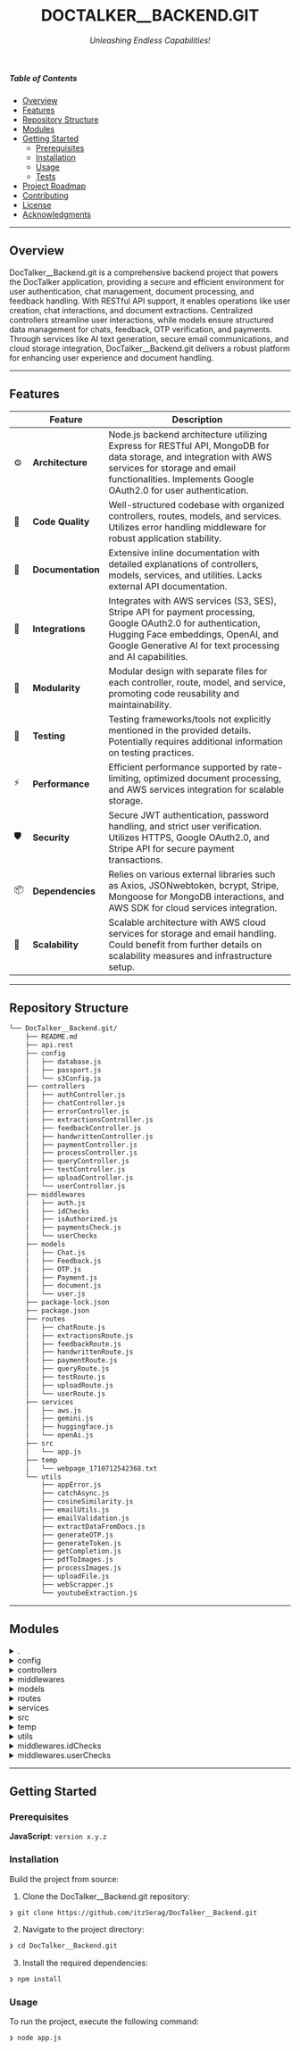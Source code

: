 
<p align="center">
    <h1 align="center">DOCTALKER__BACKEND.GIT</h1>
</p>
<p align="center">
    <em>Unleashing Endless Capabilities!</em>
</p>

<br>

#####  Table of Contents

- [ Overview](#-overview)
- [ Features](#-features)
- [ Repository Structure](#-repository-structure)
- [ Modules](#-modules)
- [ Getting Started](#-getting-started)
    - [ Prerequisites](#-prerequisites)
    - [ Installation](#-installation)
    - [ Usage](#-usage)
    - [ Tests](#-tests)
- [ Project Roadmap](#-project-roadmap)
- [ Contributing](#-contributing)
- [ License](#-license)
- [ Acknowledgments](#-acknowledgments)

---

##  Overview

DocTalker__Backend.git is a comprehensive backend project that powers the DocTalker application, providing a secure and efficient environment for user authentication, chat management, document processing, and feedback handling. With RESTful API support, it enables operations like user creation, chat interactions, and document extractions. Centralized controllers streamline user interactions, while models ensure structured data management for chats, feedback, OTP verification, and payments. Through services like AI text generation, secure email communications, and cloud storage integration, DocTalker__Backend.git delivers a robust platform for enhancing user experience and document handling.

---

##  Features

|    |   Feature         | Description |
|----|-------------------|---------------------------------------------------------------|
| ⚙️  | **Architecture**  | Node.js backend architecture utilizing Express for RESTful API, MongoDB for data storage, and integration with AWS services for storage and email functionalities. Implements Google OAuth2.0 for user authentication. |
| 🔩 | **Code Quality**  | Well-structured codebase with organized controllers, routes, models, and services. Utilizes error handling middleware for robust application stability. |
| 📄 | **Documentation** | Extensive inline documentation with detailed explanations of controllers, models, services, and utilities. Lacks external API documentation. |
| 🔌 | **Integrations**  | Integrates with AWS services (S3, SES), Stripe API for payment processing, Google OAuth2.0 for authentication, Hugging Face embeddings, OpenAI, and Google Generative AI for text processing and AI capabilities. |
| 🧩 | **Modularity**    | Modular design with separate files for each controller, route, model, and service, promoting code reusability and maintainability. |
| 🧪 | **Testing**       | Testing frameworks/tools not explicitly mentioned in the provided details. Potentially requires additional information on testing practices. |
| ⚡️  | **Performance**   | Efficient performance supported by rate-limiting, optimized document processing, and AWS services integration for scalable storage. |
| 🛡️ | **Security**      | Secure JWT authentication, password handling, and strict user verification. Utilizes HTTPS, Google OAuth2.0, and Stripe API for secure payment transactions. |
| 📦 | **Dependencies**  | Relies on various external libraries such as Axios, JSONwebtoken, bcrypt, Stripe, Mongoose for MongoDB interactions, and AWS SDK for cloud services integration. |
| 🚀 | **Scalability**   | Scalable architecture with AWS cloud services for storage and email handling. Could benefit from further details on scalability measures and infrastructure setup. |

---

##  Repository Structure

```sh
└── DocTalker__Backend.git/
    ├── README.md
    ├── api.rest
    ├── config
    │   ├── database.js
    │   ├── passport.js
    │   └── s3Config.js
    ├── controllers
    │   ├── authController.js
    │   ├── chatController.js
    │   ├── errorController.js
    │   ├── extractionsController.js
    │   ├── feedbackController.js
    │   ├── handwrittenController.js
    │   ├── paymentController.js
    │   ├── processController.js
    │   ├── queryController.js
    │   ├── testController.js
    │   ├── uploadController.js
    │   └── userController.js
    ├── middlewares
    │   ├── auth.js
    │   ├── idChecks
    │   ├── isAuthorized.js
    │   ├── paymentsCheck.js
    │   └── userChecks
    ├── models
    │   ├── Chat.js
    │   ├── Feedback.js
    │   ├── OTP.js
    │   ├── Payment.js
    │   ├── document.js
    │   └── user.js
    ├── package-lock.json
    ├── package.json
    ├── routes
    │   ├── chatRoute.js
    │   ├── extractionsRoute.js
    │   ├── feedbackRoute.js
    │   ├── handwrittenRoute.js
    │   ├── paymentRoute.js
    │   ├── queryRoute.js
    │   ├── testRoute.js
    │   ├── uploadRoute.js
    │   └── userRoute.js
    ├── services
    │   ├── aws.js
    │   ├── gemini.js
    │   ├── huggingface.js
    │   └── openAi.js
    ├── src
    │   └── app.js
    ├── temp
    │   └── webpage_1710712542368.txt
    └── utils
        ├── appError.js
        ├── catchAsync.js
        ├── cosineSimilarity.js
        ├── emailUtils.js
        ├── emailValidation.js
        ├── extractDataFromDocs.js
        ├── generateOTP.js
        ├── generateToken.js
        ├── getCompletion.js
        ├── pdfToImages.js
        ├── processImages.js
        ├── uploadFile.js
        ├── webScrapper.js
        └── youtubeExtraction.js
```

---

##  Modules

<details closed><summary>.</summary>

| File | Summary |
| --- | --- |
| [api.rest](https://github.com/itzSerag/DocTalker__Backend.git/blob/main/api.rest) | Enables user authentication, user data management, OTP verification, document processing, and chat functionality via RESTful API calls. Supports operations like login, profile updates, password reset, user creation, chat management, and document processing for the DocTalker__Backend.git repository. |
| [package-lock.json](https://github.com/itzSerag/DocTalker__Backend.git/blob/main/package-lock.json) | This code file in the `controllers` directory of the `DocTalker__Backend.git` repository manages the user-related functionalities within the DocTalker application. It orchestrates operations such as user authentication, chat management, feedback handling, payment processing, and more. By centralizing these tasks into a dedicated controller, it ensures efficient and organized handling of user interactions, contributing to the overall functionality and user experience of the application. |
| [package.json](https://github.com/itzSerag/DocTalker__Backend.git/blob/main/package.json) | Orchestrates server execution with key scripts. Manages dependencies for backend operations, including AWS SDK, Express, and MongoDB packages. Facilitates development and production server setups with nodemon and node commands. |

</details>

<details closed><summary>config</summary>

| File | Summary |
| --- | --- |
| [database.js](https://github.com/itzSerag/DocTalker__Backend.git/blob/main/config/database.js) | Establishes connection to MongoDB, reusing existing connection if available. Handles potential connection errors by logging and exiting Node.js process. Incorporated for future disconnection handling. |
| [passport.js](https://github.com/itzSerag/DocTalker__Backend.git/blob/main/config/passport.js) | Implements Google OAuth2.0 authentication strategy using Passport. Handles user authentication, creation, and serialization/deserialization. Facilitates user login via Google for the DocTalker backend system. |
| [s3Config.js](https://github.com/itzSerag/DocTalker__Backend.git/blob/main/config/s3Config.js) | Manages AWS S3 configuration** for the DocTalker__Backend.git repository. Defines region and access credentials for AWS S3 bucket using environment variables. Facilitates secure access to cloud storage services. |

</details>

<details closed><summary>controllers</summary>

| File | Summary |
| --- | --- |
| [authController.js](https://github.com/itzSerag/DocTalker__Backend.git/blob/main/controllers/authController.js) | Signup, login, OTP actions, password management, and Google authentication. Handles user creation, validation, and token generation, maintaining secure password handling. Includes email notifications and S3 bucket integration. |
| [chatController.js](https://github.com/itzSerag/DocTalker__Backend.git/blob/main/controllers/chatController.js) | Retrieves, updates, and deletes chat data for a user, as well as allows them to star and un-star messages. Manages chat interactions efficiently, enhancing user engagement and message organization within the DocTalker__Backend application. |
| [errorController.js](https://github.com/itzSerag/DocTalker__Backend.git/blob/main/controllers/errorController.js) | Handles various database and authentication errors by generating appropriate error messages. Parses and formats error details for response. Centralizes error handling logic for improved maintainability and consistency within the backend repository architecture. |
| [extractionsController.js](https://github.com/itzSerag/DocTalker__Backend.git/blob/main/controllers/extractionsController.js) | Enables extracting content from webpages or YouTube videos, uploading it to S3 and MongoDB, and creating chat records. Validates URLs, extracts data, uploads files, and manages user interaction, enhancing the document-handling capabilities of the system. |
| [feedbackController.js](https://github.com/itzSerag/DocTalker__Backend.git/blob/main/controllers/feedbackController.js) | Handles creating and saving feedback messages based on chat interactions. Validates input fields, retrieves chat and message details, then stores the feedback with the associated user ID. |
| [handwrittenController.js](https://github.com/itzSerag/DocTalker__Backend.git/blob/main/controllers/handwrittenController.js) | Enables uploading Handwritten PDFs, generating images from PDFs, saving document data to the database, and creating a chat entry. Updates user upload count and provides success response. |
| [paymentController.js](https://github.com/itzSerag/DocTalker__Backend.git/blob/main/controllers/paymentController.js) | Enables creation of checkout sessions and handles successful/cancelled payments using Stripe API.-Populates user data based on subscription level for service access control.-Updates user subscriptions and limits dynamically upon successful payment completion. |
| [processController.js](https://github.com/itzSerag/DocTalker__Backend.git/blob/main/controllers/processController.js) | Processes and uploads chat documents to MongoDB, extracting and converting text data into chunks using Hugging Face embeddings. Ensures document uniqueness and chat association, handling errors gracefully. |
| [queryController.js](https://github.com/itzSerag/DocTalker__Backend.git/blob/main/controllers/queryController.js) | Handles user queries, updating chat history and document search for response generation. Utilizes embeddings and cosine similarity for relevance. Generates assistant prompt for context-based question answering. Tracks user query counts. |
| [testController.js](https://github.com/itzSerag/DocTalker__Backend.git/blob/main/controllers/testController.js) | Generates document chunks from various file types stored in AWS S3. Splits content into manageable pieces for processing. Also contains a test route with authorization. |
| [uploadController.js](https://github.com/itzSerag/DocTalker__Backend.git/blob/main/controllers/uploadController.js) | Handles uploading single files and folders to S3 and MongoDB. Manages transactions, user updates, and chat creation, enhancing document organization and user experience in the DocTalker Backend repository. |
| [userController.js](https://github.com/itzSerag/DocTalker__Backend.git/blob/main/controllers/userController.js) | Implements user CRUD operations utilizing catchAsync to handle errors efficiently. Manages updating, deleting, and fetching user information from the database in a secure manner. |

</details>

<details closed><summary>middlewares</summary>

| File | Summary |
| --- | --- |
| [auth.js](https://github.com/itzSerag/DocTalker__Backend.git/blob/main/middlewares/auth.js) | Verifies user authentication using JWT, fetching user data stored in the database. Sets user data in the request object for authorized access to protected routes within the DocTalker__Backend.git repository. |
| [isAuthorized.js](https://github.com/itzSerag/DocTalker__Backend.git/blob/main/middlewares/isAuthorized.js) | Validates user subscriptions, upload limits, query allowances, and supported file types based on subscription level. Ensures authorized access with defined subscription tiers. |
| [paymentsCheck.js](https://github.com/itzSerag/DocTalker__Backend.git/blob/main/middlewares/paymentsCheck.js) | Validates subscription changes based on pricing tiers before allowing user upgrades/downgrades. Introduces error handling for missing products and existing subscriptions. Sets pricing info and product name for subsequent processing. |

</details>

<details closed><summary>models</summary>

| File | Summary |
| --- | --- |
| [Chat.js](https://github.com/itzSerag/DocTalker__Backend.git/blob/main/models/Chat.js) | Storing messages with roles (user/assistant) and content. |
| [Feedback.js](https://github.com/itzSerag/DocTalker__Backend.git/blob/main/models/Feedback.js) | Defines a MongoDB schema for storing user feedback in the DocTalker__Backend repository. Tracks user, chat, and message IDs along with feedback messages. Integration includes timestamp and reference to user and chat models. |
| [OTP.js](https://github.com/itzSerag/DocTalker__Backend.git/blob/main/models/OTP.js) | Defines OTP model with schema for email verification, expiring after 1200 seconds. |
| [Payment.js](https://github.com/itzSerag/DocTalker__Backend.git/blob/main/models/Payment.js) | Defines payment schema with user, amount, product, session ID, and subscription expiration date fields. Connects to the User collection. Crucial for managing financial transactions within the DocTalker__Backend projects architecture. |
| [document.js](https://github.com/itzSerag/DocTalker__Backend.git/blob/main/models/document.js) | Defines a schema for storing documents with associated files and processing status. Tracks file details, including text, embeddings, and page numbers. Designed for the DocTalker__Backend.git repository to manage document-related data efficiently. |
| [user.js](https://github.com/itzSerag/DocTalker__Backend.git/blob/main/models/user.js) | Defines user schema with essential fields like name, email, password, subscription, chats. Includes methods to reset certain values and a pre-save middleware to reset stats at the end of the day. Organized under the models directory in the DocTalker__Backend.git repository. |

</details>

<details closed><summary>routes</summary>

| File | Summary |
| --- | --- |
| [chatRoute.js](https://github.com/itzSerag/DocTalker__Backend.git/blob/main/routes/chatRoute.js) | Implements chat routes for handling chat-related operations. Ensures authenticated user access and valid user checks. Features include fetching, updating, deleting chats, starring/unstarring messages, and retrieving starred messages. |
| [extractionsRoute.js](https://github.com/itzSerag/DocTalker__Backend.git/blob/main/routes/extractionsRoute.js) | Enables text extraction from webpages with authentication and user validation. Uses the extraction controller to handle the extraction process, ensuring secure and authorized content retrieval within the DocTalker__Backend.git architecture. |
| [feedbackRoute.js](https://github.com/itzSerag/DocTalker__Backend.git/blob/main/routes/feedbackRoute.js) | Defines an endpoint /feedbackmessage that requires user authentication and validation. Delegates handling to feedbackController for processing feedback messages extracted from webpages. Facilitates secure and efficient communication within the DocTalker__Backend system. |
| [handwrittenRoute.js](https://github.com/itzSerag/DocTalker__Backend.git/blob/main/routes/handwrittenRoute.js) | Enables authenticated users to upload handwritten PDFs securely via POST request. Validates upload authorization and triggers the upload process handled by the handwritten controller. Sets the foundation for future feature implementations related to uploading handwritten images. |
| [paymentRoute.js](https://github.com/itzSerag/DocTalker__Backend.git/blob/main/routes/paymentRoute.js) | Enables payment processing and checkout sessions using Stripe API. Validates user, payment, and ID; handles successful and canceled payment routes. Key features include authentication, middleware validation, and controller functions for payment operations. |
| [queryRoute.js](https://github.com/itzSerag/DocTalker__Backend.git/blob/main/routes/queryRoute.js) | Handles user queries by processing them with authentication and user validation. Uses controller to manage query processing. |
| [testRoute.js](https://github.com/itzSerag/DocTalker__Backend.git/blob/main/routes/testRoute.js) | Defines routes for testing the API-Includes endpoints for tests with and without authentication-Utilizes `testController` for handling requests |
| [uploadRoute.js](https://github.com/itzSerag/DocTalker__Backend.git/blob/main/routes/uploadRoute.js) | Routes file orchestrating file and folder uploads, with authentication and validation checks. Invokes uploadController for file handling and processController for processing. Integrates middlewares for authorization and request validation. |
| [userRoute.js](https://github.com/itzSerag/DocTalker__Backend.git/blob/main/routes/userRoute.js) | Defines routes for user authentication including login, signup, forget password, and Google OAuth. Allows deleting, updating user profiles, and verifying tokens. Implements OTP verification/resend, password reset, and Google authentication flow. This file plays a pivotal role in managing user authentication and authorization within the system. |

</details>

<details closed><summary>services</summary>

| File | Summary |
| --- | --- |
| [aws.js](https://github.com/itzSerag/DocTalker__Backend.git/blob/main/services/aws.js) | Upload, delete, list objects, and create folder. Enables file upload to specific folders, deletion, and retrieval. Supports uploading multiple files to a designated folder by a user. |
| [gemini.js](https://github.com/itzSerag/DocTalker__Backend.git/blob/main/services/gemini.js) | Implements two AI services (text-only and text with image) using Google Generative AI. Handles harmful content with safety settings. Provides functions to generate responses based on input prompts and images. |
| [huggingface.js](https://github.com/itzSerag/DocTalker__Backend.git/blob/main/services/huggingface.js) | Generates Hugging Face embeddings for documents or queries using an API key. Detects input data type error and supports both single document and array inputs. Major role in text processing within DocTalker__Backend.git. |
| [openAi.js](https://github.com/itzSerag/DocTalker__Backend.git/blob/main/services/openAi.js) | Facilitates AI-powered text completion using OpenAIs GPT-3.5-turbo model. Utilizes OpenAI API key for generating text completions based on provided prompts. Key contributor to DocTalker__Backends AI capabilities. |

</details>

<details closed><summary>src</summary>

| File | Summary |
| --- | --- |
| [app.js](https://github.com/itzSerag/DocTalker__Backend.git/blob/main/src/app.js) | Implements secure, rate-limited REST API with error handling for DocTalker__Backend.git. Configures middleware, routes, authentication, and session management. Connects to MongoDB. Starts server upon successful DB connection. |

</details>

<details closed><summary>temp</summary>

| File | Summary |
| --- | --- |
| [webpage_1710712542368.txt](https://github.com/itzSerag/DocTalker__Backend.git/blob/main/temp/webpage_1710712542368.txt) | Summarizes the Democratic Alliance (Portugal, 2024) political party details from the webpage content file. |

</details>

<details closed><summary>utils</summary>

| File | Summary |
| --- | --- |
| [appError.js](https://github.com/itzSerag/DocTalker__Backend.git/blob/main/utils/appError.js) | Defines custom error handling for HTTP status codes, setting error type based on code prefix. Flags operational errors for stack trace capture. Centralized error management enhances codebase reliability. |
| [catchAsync.js](https://github.com/itzSerag/DocTalker__Backend.git/blob/main/utils/catchAsync.js) | Facilitates error handling for asynchronous functions in API routes, ensuring any errors are caught and passed to the next middleware. |
| [cosineSimilarity.js](https://github.com/itzSerag/DocTalker__Backend.git/blob/main/utils/cosineSimilarity.js) | Calculates cosine similarity for vectors in the DocTalker__Backend.git repository. Uses math.js for the computation. |
| [emailUtils.js](https://github.com/itzSerag/DocTalker__Backend.git/blob/main/utils/emailUtils.js) | Enables sending OTP verification emails using Nodemailer through a configured transporter. Enhances security by utilizing environment variables for email credentials. |
| [emailValidation.js](https://github.com/itzSerag/DocTalker__Backend.git/blob/main/utils/emailValidation.js) | Validates email format using a regular expression, ensuring compliance with basic email structure for input data across the backend system to enhance data integrity and reliability. |
| [extractDataFromDocs.js](https://github.com/itzSerag/DocTalker__Backend.git/blob/main/utils/extractDataFromDocs.js) | Extracts text content from various document formats, splitting into manageable chunks with page numbers. Handles image and document files, utilizing loaders for PDF, DOCX, and text formats. Published within utils for document processing in the backend system. |
| [generateOTP.js](https://github.com/itzSerag/DocTalker__Backend.git/blob/main/utils/generateOTP.js) | Generates a random 6-digit OTP for user authentication using numeric characters. |
| [generateToken.js](https://github.com/itzSerag/DocTalker__Backend.git/blob/main/utils/generateToken.js) | Generates JWT tokens for authentication using a secret key and expiration time, aiding secure user sessions within the repositorys ecosystem. |
| [getCompletion.js](https://github.com/itzSerag/DocTalker__Backend.git/blob/main/utils/getCompletion.js) | Implements model selection logic for text completion services from OpenAI and Gemini. Handles different model types based on input, providing corresponding text generation functionalities. |
| [pdfToImages.js](https://github.com/itzSerag/DocTalker__Backend.git/blob/main/utils/pdfToImages.js) | Generates images from a Word document on S3 by converting pages to image data using a third-party library. Enables extracting and processing images within the DocTalker__Backend repositorys document-related workflows. |
| [processImages.js](https://github.com/itzSerag/DocTalker__Backend.git/blob/main/utils/processImages.js) | Generates inline data from images URLs by fetching and converting them to base64. Provides support for various image MIME types and handles errors gracefully. Essential for processing images efficiently in the DocTalker__Backend.git architecture. |
| [uploadFile.js](https://github.com/itzSerag/DocTalker__Backend.git/blob/main/utils/uploadFile.js) | Enables file uploads via multer with memory storage configuration. |
| [webScrapper.js](https://github.com/itzSerag/DocTalker__Backend.git/blob/main/utils/webScrapper.js) | Extracts text content from a webpage by fetching URL, removing scripts and styles, then returning the trimmed and minified text. |
| [youtubeExtraction.js](https://github.com/itzSerag/DocTalker__Backend.git/blob/main/utils/youtubeExtraction.js) | Extracts YouTube video transcripts for DocTalkers chat feature using the youtube-transcript' library. |

</details>

<details closed><summary>middlewares.idChecks</summary>

| File | Summary |
| --- | --- |
| [chatCheck.js](https://github.com/itzSerag/DocTalker__Backend.git/blob/main/middlewares/idChecks/chatCheck.js) | Validates users chat ID against their stored chats to grant access or return an error if not found. |
| [validateStripeID.js](https://github.com/itzSerag/DocTalker__Backend.git/blob/main/middlewares/idChecks/validateStripeID.js) | Validates existence of a Stripe session ID in the database to authorize payment requests within the DocTalker__Backend repositorys payment flow. |

</details>

<details closed><summary>middlewares.userChecks</summary>

| File | Summary |
| --- | --- |
| [isValid.js](https://github.com/itzSerag/DocTalker__Backend.git/blob/main/middlewares/userChecks/isValid.js) | Validates user verification status before accessing routes; ensures only verified users proceed within the application. |

</details>

---

##  Getting Started

###  Prerequisites

**JavaScript**: `version x.y.z`

###  Installation

Build the project from source:

1. Clone the DocTalker__Backend.git repository:
```sh
❯ git clone https://github.com/itzSerag/DocTalker__Backend.git
```

2. Navigate to the project directory:
```sh
❯ cd DocTalker__Backend.git
```

3. Install the required dependencies:
```sh
❯ npm install
```

###  Usage

To run the project, execute the following command:

```sh
❯ node app.js
```
